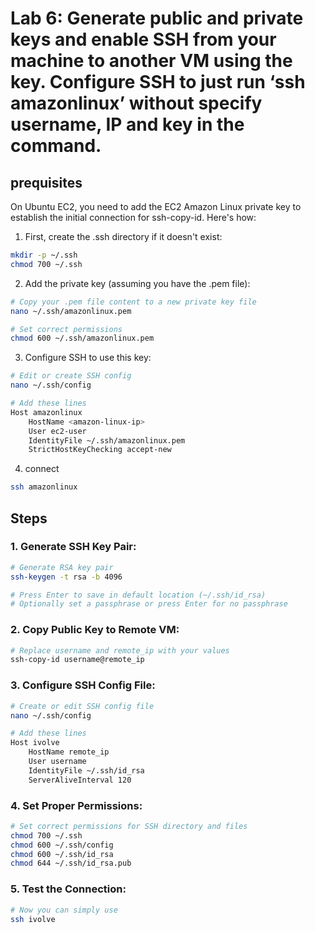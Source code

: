# Lab 6: Generate public and private keys and enable SSH from your machine to another VM using the key. Configure SSH to just run ‘ssh amazonlinux’ without specify username, IP and key in the command.

## prequisites

On Ubuntu EC2, you need to add the EC2 Amazon Linux private key to establish the initial connection for ssh-copy-id. Here's how:

1. First, create the .ssh directory if it doesn't exist:
```bash
mkdir -p ~/.ssh
chmod 700 ~/.ssh
```

2. Add the private key (assuming you have the .pem file):
```bash
# Copy your .pem file content to a new private key file
nano ~/.ssh/amazonlinux.pem

# Set correct permissions
chmod 600 ~/.ssh/amazonlinux.pem
```

3. Configure SSH to use this key:
```bash
# Edit or create SSH config
nano ~/.ssh/config

# Add these lines
Host amazonlinux
    HostName <amazon-linux-ip>
    User ec2-user
    IdentityFile ~/.ssh/amazonlinux.pem
    StrictHostKeyChecking accept-new
```

4. connect
```bash
ssh amazonlinux
```

## Steps

### 1. Generate SSH Key Pair:
```bash
# Generate RSA key pair
ssh-keygen -t rsa -b 4096

# Press Enter to save in default location (~/.ssh/id_rsa)
# Optionally set a passphrase or press Enter for no passphrase
```

### 2. Copy Public Key to Remote VM:
```bash
# Replace username and remote_ip with your values
ssh-copy-id username@remote_ip
```

### 3. Configure SSH Config File:
```bash
# Create or edit SSH config file
nano ~/.ssh/config

# Add these lines
Host ivolve
    HostName remote_ip
    User username
    IdentityFile ~/.ssh/id_rsa
    ServerAliveInterval 120
```

### 4. Set Proper Permissions:
```bash
# Set correct permissions for SSH directory and files
chmod 700 ~/.ssh
chmod 600 ~/.ssh/config
chmod 600 ~/.ssh/id_rsa
chmod 644 ~/.ssh/id_rsa.pub
```

### 5. Test the Connection:
```bash
# Now you can simply use
ssh ivolve
```
